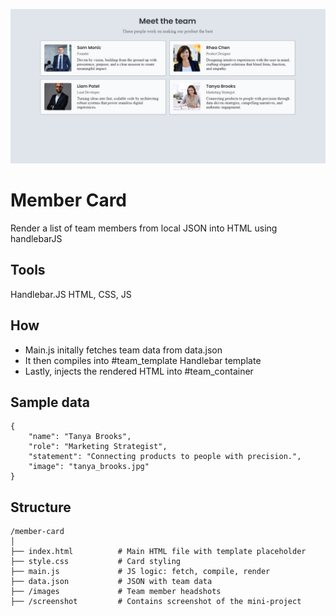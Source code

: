 ![Default Screenshot](screenshot/Member_Card_SS.png)

# Member Card
Render a list of team members from local JSON into HTML using handlebarJS

## Tools
Handlebar.JS
HTML, CSS, JS

## How
- Main.js initally fetches team data from data.json
- It then compiles into #team_template Handlebar template
- Lastly, injects the rendered HTML into #team_container

## Sample data
```
{
    "name": "Tanya Brooks",
    "role": "Marketing Strategist",
    "statement": "Connecting products to people with precision.",
    "image": "tanya_brooks.jpg"
}
```

## Structure
```
/member-card
│
├── index.html          # Main HTML file with template placeholder
├── style.css           # Card styling
├── main.js             # JS logic: fetch, compile, render
├── data.json           # JSON with team data
├── /images             # Team member headshots
├── /screenshot         # Contains screenshot of the mini-project
```